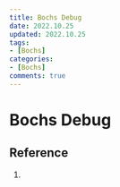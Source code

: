 ```yaml
---
title: Bochs Debug
date: 2022.10.25
updated: 2022.10.25
tags: 
- [Bochs]
categories: 
- [Bochs]
comments: true
---
```


# Bochs Debug

























## Reference 

1. 
